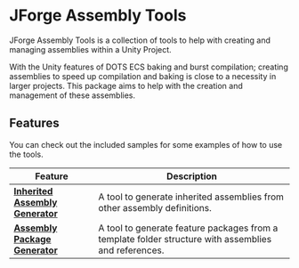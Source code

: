 # JForge Assembly Tools
JForge Assembly Tools is a collection of tools to help with creating and managing assemblies within a Unity Project.

With the Unity features of DOTS ECS baking and burst compilation; creating assemblies to speed up compilation and baking is close to a necessity in larger projects. This package aims to help with the creation and management of these assemblies.
## Features
You can check out the included samples for some examples of how to use the tools.

| Feature                                                                          | Description                                                                                          |
|----------------------------------------------------------------------------------|------------------------------------------------------------------------------------------------------|
| **[Inherited Assembly Generator](Documentation~/InheritedAssemblyGenerator.md)** | A tool to generate inherited assemblies from other assembly definitions.                             |
| **[Assembly Package Generator](Documentation~/AssemblyPackageGenerator.md)**     | A tool to generate feature packages from a template folder structure with assemblies and references. |
